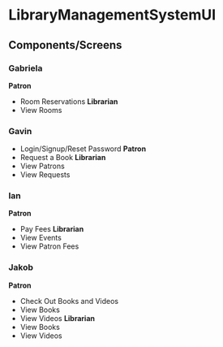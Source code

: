 # LibraryManagementSystemUI

## Components/Screens

### Gabriela
**Patron**
- Room Reservations
**Librarian**
- View Rooms

### Gavin
- Login/Signup/Reset Password
**Patron**
- Request a Book
**Librarian**
- View Patrons
- View Requests


### Ian
**Patron**
- Pay Fees
**Librarian**
- View Events
- View Patron Fees

### Jakob
**Patron**
- Check Out Books and Videos
- View Books
- View Videos
**Librarian**
- View Books
- View Videos

